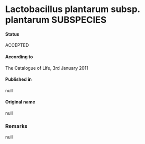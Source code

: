 Lactobacillus plantarum subsp. plantarum SUBSPECIES
=======

#### Status
ACCEPTED

#### According to
The Catalogue of Life, 3rd January 2011

#### Published in
null

#### Original name
null

### Remarks
null